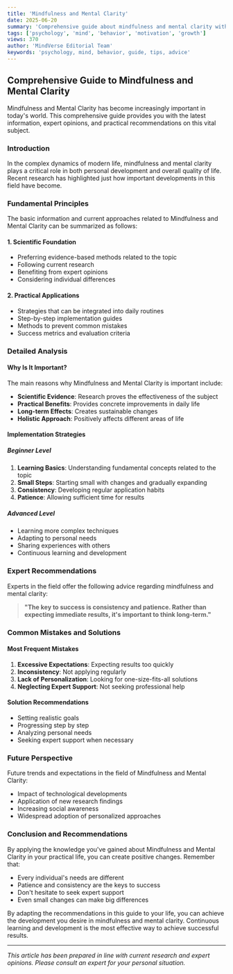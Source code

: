 ```yaml
---
title: 'Mindfulness and Mental Clarity'
date: 2025-06-20
summary: 'Comprehensive guide about mindfulness and mental clarity with expert insights and practical advice.'
tags: ['psychology', 'mind', 'behavior', 'motivation', 'growth']
views: 370
author: 'MindVerse Editorial Team'
keywords: 'psychology, mind, behavior, guide, tips, advice'
---
```


## Comprehensive Guide to Mindfulness and Mental Clarity

Mindfulness and Mental Clarity has become increasingly important in today's world. This comprehensive guide provides you with the latest information, expert opinions, and practical recommendations on this vital subject.

### Introduction

In the complex dynamics of modern life, mindfulness and mental clarity plays a critical role in both personal development and overall quality of life. Recent research has highlighted just how important developments in this field have become.

### Fundamental Principles

The basic information and current approaches related to Mindfulness and Mental Clarity can be summarized as follows:

#### 1. Scientific Foundation
- Preferring evidence-based methods related to the topic
- Following current research
- Benefiting from expert opinions
- Considering individual differences

#### 2. Practical Applications
- Strategies that can be integrated into daily routines
- Step-by-step implementation guides
- Methods to prevent common mistakes
- Success metrics and evaluation criteria

### Detailed Analysis

#### Why Is It Important?
The main reasons why Mindfulness and Mental Clarity is important include:

- **Scientific Evidence**: Research proves the effectiveness of the subject
- **Practical Benefits**: Provides concrete improvements in daily life
- **Long-term Effects**: Creates sustainable changes
- **Holistic Approach**: Positively affects different areas of life

#### Implementation Strategies

##### Beginner Level
1. **Learning Basics**: Understanding fundamental concepts related to the topic
2. **Small Steps**: Starting small with changes and gradually expanding
3. **Consistency**: Developing regular application habits
4. **Patience**: Allowing sufficient time for results

##### Advanced Level
- Learning more complex techniques
- Adapting to personal needs
- Sharing experiences with others
- Continuous learning and development

### Expert Recommendations

Experts in the field offer the following advice regarding mindfulness and mental clarity:

> **"The key to success is consistency and patience. Rather than expecting immediate results, it's important to think long-term."**

### Common Mistakes and Solutions

#### Most Frequent Mistakes
1. **Excessive Expectations**: Expecting results too quickly
2. **Inconsistency**: Not applying regularly
3. **Lack of Personalization**: Looking for one-size-fits-all solutions
4. **Neglecting Expert Support**: Not seeking professional help

#### Solution Recommendations
- Setting realistic goals
- Progressing step by step
- Analyzing personal needs
- Seeking expert support when necessary

### Future Perspective

Future trends and expectations in the field of Mindfulness and Mental Clarity:

- Impact of technological developments
- Application of new research findings
- Increasing social awareness
- Widespread adoption of personalized approaches

### Conclusion and Recommendations

By applying the knowledge you've gained about Mindfulness and Mental Clarity in your practical life, you can create positive changes. Remember that:

- Every individual's needs are different
- Patience and consistency are the keys to success
- Don't hesitate to seek expert support
- Even small changes can make big differences

By adapting the recommendations in this guide to your life, you can achieve the development you desire in mindfulness and mental clarity. Continuous learning and development is the most effective way to achieve successful results.

---

*This article has been prepared in line with current research and expert opinions. Please consult an expert for your personal situation.*
